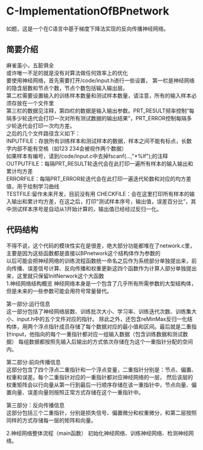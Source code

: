 # C-ImplementationOfBPnetwork
如题，这是一个在C语言中基于梯度下降法实现的反向传播神经网络。
## 简要介绍
麻雀虽小，五脏俱全<br/>
或许唯一不足的就是没有对算法做任何效率上的优化<br/>
要使用神经网络，首先需要打开/code/input.h进行一些设置，
第一栏是神经网络的隐含层数和节点个数，节点个数包括输入输出层。<br/>
第二栏需要设置输入的训练样本数量和测试样本数量，请注意，所有的输入样本必须存放在一个文件里<br/>
第三栏的数据见注释，第四栏的数据是输入输出参数。PRT_RESULT频率控制“每隔多少轮迭代会打印一次对所有测试数据的输出结果”，PRT_ERROR控制每隔多少轮迭代会打印一次均方差。<br/>
之后的几个文件路径含义如下：<br/>
INPUTFILE：存放所有训练样本和测试样本的数据，样本之间不能有标点，长数字内部不能有空格（如123 234会被视作两个数据）<br/>
如果样本有编号，请到/code/input.c中去掉fscanf(...,"*%lf");的注释<br/>
OUTPUTFILE：每隔PRT_RESULT轮迭代会在此打印一遍所有样本的输入输出和累计均方差<br/>
ERRORFILE：每隔PRT_ERROR轮迭代会在此打印一遍迭代轮数和对应的均方差值，用于绘制学习曲线<br/>
TESTFILE:留作未来开发，目前没有用
CHECKFILE：会在这里打印所有样本的输入输出和累计均方差，在这之后，打印“测试样本序号，输出值，误差百分比”，其中测试样本序号是自动从1开始计算的，输出值已经经过反归一化。

## 代码结构
不得不说，这个代码的模块性实在是很差，绝大部分功能都堆在了network.c里，主要是因为这些函数都是直接以BPnetwork这个结构体作为参数的<br/>
以后可能会把神经网络的训练流程函数统一命名之后作为系统部分单独提出来，前向传播、误差信号计算、反向传播和权重更新这四个函数作为计算人部分单独提出来，这里就只保留InitNerwork这个大函数<br/>
1.神经网络结构概览
神经网络本身是一个包含了几乎所有所需参数的大型结构体，但是未来的一些参数可能会用符号常量替代。<br/>

第一部分:运行信息<br/>
这一部分包括了神经网络层数、训练批次大小、学习率、训练迭代次数、训练集大小、input.h中的五个文件对应的指针。
除此之外，还包含reMinMax反归一化结构体，用两个浮点指针成员存储了每个数据对应的最小值和区间。最后就是二重指针input，他指向的每个一重指针都对应一组输入数据（包含训练数据和测试数据）
每组数据都按照先输入后输出的方式依次存储在为这个一重指针分配的空间内。<br/>

第二部分:前向传播信息<br/>
这部分包含了四个浮点二重指针和一个浮点变量，二重指针分别是：节点、偏置、权重和误差。每个二重指针对应的一重指针都对应神经网络的一层，
然后该层的权重矩阵会以行向量从第一行到最后一行顺序存储在该一重指针中，节点向量、偏置向量、误差向量则按照正常方式存储在这个一重指针中。<br/>

第三部分：反向传播信息<br/>
这部分包括三个二重指针，分别是损失信号、偏置微分和权重微分，和第二层按照同样的方式存储每一层的矩阵和向量。

2.神经网络整体流程（main函数）
初始化神经网络、训练神经网络、检测神经网络。






